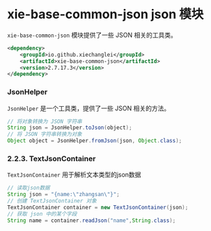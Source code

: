 # xie-base-common-json json 模块


`xie-base-common-json` 模块提供了一些 JSON 相关的工具类。
```xml
<dependency>
    <groupId>io.github.xiechanglei</groupId>
    <artifactId>xie-base-common-json</artifactId>
    <version>2.7.17.3</version>
</dependency>
```


### JsonHelper

`JsonHelper` 是一个工具类，提供了一些 JSON 相关的方法。

```java
// 将对象转换为 JSON 字符串
String json = JsonHelper.toJson(object);
// 将 JSON 字符串转换为对象
Object object = JsonHelper.fromJson(json, Object.class);
```

### 2.2.3. TextJsonContainer

`TextJsonContainer` 用于解析文本类型的json数据
```java
// 读取json数据
String json = "{name:\"zhangsan\"}";
// 创建 TextJsonContainer 对象
TextJsonContainer container = new TextJsonContainer(json);
// 获取 json 中的某个字段
String name = container.readJson("name",String.class);
```
